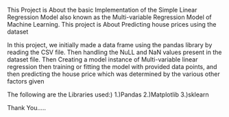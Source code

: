 This Project is About the basic Implementation of the Simple Linear Regression Model also known as the Multi-variable Regression Model of Machine Learning. This 
 project is About Predicting house prices using the dataset



 In this project, we initially made a data frame using the pandas library by reading the CSV file. Then
 handling the NuLL and NaN values present in the dataset file. Then Creating a model instance of 
 Multi-variable linear regression then training or fitting the model with provided data points,
 and then predicting the house price which was determined by the various other factors given

The following are the Libraries used:) 1.)Pandas 2.)Matplotlib 3.)sklearn

Thank You.....
